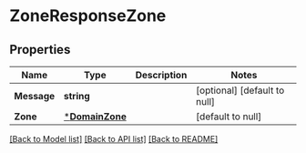 # ZoneResponseZone

## Properties
Name | Type | Description | Notes
------------ | ------------- | ------------- | -------------
**Message** | **string** |  | [optional] [default to null]
**Zone** | [***DomainZone**](domain.Zone.md) |  | [default to null]

[[Back to Model list]](../README.md#documentation-for-models) [[Back to API list]](../README.md#documentation-for-api-endpoints) [[Back to README]](../README.md)

